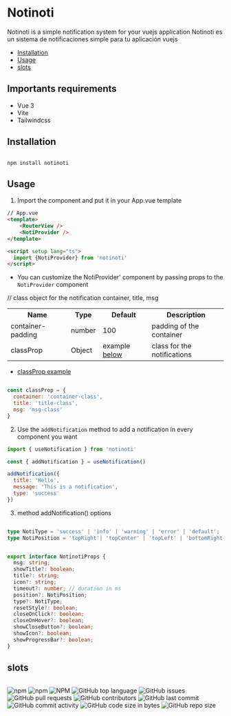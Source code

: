# Notinoti



Notinoti is a simple notification system for your vuejs application
Notinoti es un sistema de notificaciones simple para tu aplicación vuejs


- [Installation](#installation)
- [Usage](#usage)
- [slots](#slots)

## Importants requirements

 - Vue 3
 - Vite
 - Tailwindcss

## Installation

##
    npm install notinoti

## Usage

1. Import the component and put it in your App.vue template

```html
// App.vue
<template>
    <RouterView />
    <NotiProvider />
</template>

<script setup lang="ts">
  import {NotiProvider} from 'notinoti'
</script>
```

- You can customize the NotiProvider' component by passing props to the `NotiProvider` component



<table>

  <tr>
    <th>Name</th>
    <th>Type</th>
    <th>Default</th>
    <th>Description</th>
  </tr>

  <tr>
    <td>container-padding</td>
    <td>number</td>
    <td>100</td>
    <td>padding of the container</td>
  </tr>

  // class object for the notification container, title, msg
  <tr>
    <td>classProp</td>
    <td>Object</td>
    <td>example <a id='propdecs' href='#classprop'> below </a></td>
    <td>class for the notifications</td>
</table>

- <a id='classprop' href='#propdecs' >classProp example</a>

```javascript

const classProp = {
  container: 'container-class',
  title: 'title-class',
  msg: 'msg-class'
}

```



2. Use the `addNotification` method to add a notification in every component you want

```javascript
import { useNotification } from 'notinoti'

const { addNotification } = useNotification()

addNotification({
  title: 'Hello',
  message: 'This is a notification',
  type: 'success'
})

```
3. method addNotification() options

```typescript

type NotiType = 'success' | 'info' | 'warning' | 'error' | 'default';
type NotiPosition = 'topRight'| 'topCenter' | 'topLeft' | 'bottomRight' | 'bottomCenter' | 'bottomLeft' | 'centerCenter' | 'centerLeft' | 'centerRight';


export interface NotinotiProps {
  msg: string;
  showTitle?: boolean;
  title?: string;
  icon?: string;
  timeout?: number; // duration in ms
  position?: NotiPosition;
  type?: NotiType;
  resetStyle?: boolean;
  closeOnClick?: boolean;
  closeOnHover?: boolean;
  showCloseButton?: boolean;
  showIcon?: boolean;
  showProgressBar?: boolean;
}
```  


## slots

```html 

```


<div>
  <img src="https://img.shields.io/npm/v/notinoti" alt="npm">
  <img src="https://img.shields.io/npm/dt/notinoti" alt="npm">
  <img src="https://img.shields.io/npm/l/notinoti" alt="NPM">
  <img src="https://img.shields.io/github/languages/top/MayderC/notinoti-vue" alt="GitHub top language">
  <img src="https://img.shields.io/github/issues/MayderC/notinoti-vue" alt="GitHub issues">
  <img src="https://img.shields.io/github/issues-pr/MayderC/notinoti-vue" alt="GitHub pull requests">
  <img src="https://img.shields.io/github/contributors/MayderC/notinoti-vue" alt="GitHub contributors">
  <img src="https://img.shields.io/github/last-commit/MayderC/notinoti-vue" alt="GitHub last commit">
  <img src="https://img.shields.io/github/commit-activity/m/MayderC/notinoti-vue" alt="GitHub commit activity">
  <img src="https://img.shields.io/github/languages/code-size/MayderC/notinoti-vue" alt="GitHub code size in bytes">
  <img src="https://img.shields.io/github/repo-size/MayderC/notinoti-vue" alt="GitHub repo size">
</div>
